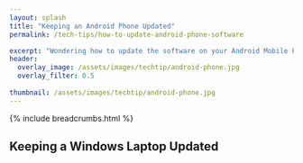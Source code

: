 ```yaml
---
layout: splash 
title: "Keeping an Android Phone Updated"
permalink: /tech-tips/how-to-update-android-phone-software

excerpt: "Wondering how to update the software on your Android Mobile Phone? This guide will show you how."
header:
  overlay_image: /assets/images/techtip/android-phone.jpg
  overlay_filter: 0.5 
  
thumbnail: /assets/images/techtip/android-phone.jpg
---
```


{% include breadcrumbs.html %}

## Keeping a Windows Laptop Updated
